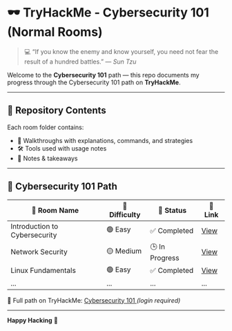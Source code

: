# 🕶️ TryHackMe - Cybersecurity 101 (Normal Rooms)

> 💻 “If you know the enemy and know yourself, you need not fear the result of a hundred battles.” — *Sun Tzu*

Welcome to the **Cybersecurity 101** path — this repo documents my progress through the Cybersecurity 101 path on **TryHackMe**.

---

## 📂 Repository Contents

Each room folder contains:
- 🧠 Walkthroughs with explanations, commands, and strategies
- 🛠️ Tools used with usage notes
- 🧾 Notes & takeaways

---

## 🧭 Cybersecurity 101 Path

| 🏁 Room Name                | 🎯 Difficulty | 📌 Status       | 🔗 Link |
|----------------------------|---------------|------------------|--------|
| Introduction to Cybersecurity | 🟢 Easy     | ✅ Completed     | [View](./Cybersecurity-101/Intro-to-Cybersecurity) |
| Network Security            | 🟡 Medium     | 🕒 In Progress   | [View](./Cybersecurity-101/Network-Security) |
| Linux Fundamentals          | 🟢 Easy       | ✅ Completed     | [View](./Cybersecurity-101/Linux-Fundamentals) |
| ...                        | ...           | ...              | ...    |

🔗 Full path on TryHackMe: <a href="https://tryhackme.com/path/outline/cybersecurity101"> Cybersecurity 101 </a> *(login required)*

---

**Happy Hacking** 👾
